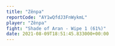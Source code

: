```yaml
---
title: "Zênpa"
reportCode: "AY1wQfdJ3FnWykmL"
player: "Zênpa"
fight: "Shade of Aran - Wipe 1 (61%)"
date: 2021-08-09T18:51:45.833000+00:00
---
```

